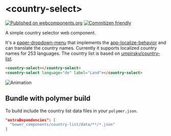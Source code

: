 # \<country-select\>

[![Published on webcomponents.org](https://img.shields.io/badge/webcomponents.org-published-blue.svg)](https://www.webcomponents.org/element/Protoss78/country-select)
[![Commitizen friendly](https://img.shields.io/badge/commitizen-friendly-brightgreen.svg)](http://commitizen.github.io/cz-cli/)

A simple country selector web component.

It's a [paper-dropdown-menu](https://github.com/PolymerElements/paper-dropdown-menu) that implements the [app-localize-behavior](https://github.com/PolymerElements/app-localize-behavior) and can translate the country names. Currently it supports localized country names for 253 languages. The country list is based on [umpirsky/country-list](https://github.com/umpirsky/country-list).

<!--
```
<custom-element-demo>
  <template>
    <script src="../webcomponentsjs/webcomponents-lite.js"></script>
    <link rel="import" href="country-select.html">
    <style is="custom-style">
      #container {
        display: block;
        height: 400px;
      }
    </style>
    <div id="container">
      <next-code-block></next-code-block>
    </div>
  </template>
</custom-element-demo>
```
-->

```html
<country-select></country-select>
<country-select language="de" label="Land"></country-select>
```

![Animation](https://github.com/Protoss78/country-select/blob/master/animation.gif "Animation")

## Bundle with polymer build

To build include the country list data files in your `polymer.json`.

```json
"extraDependencies": [
  "bower_components/country-list/data/**/*.json"
]
```
